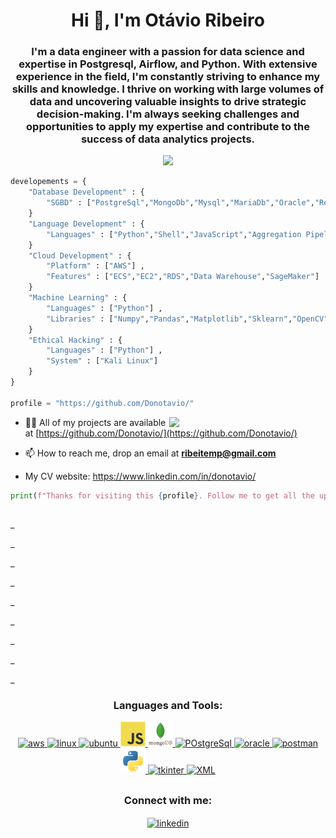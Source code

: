 <h1 align="center">Hi 👋, I'm Otávio Ribeiro</h1>
<h3 align="center">I'm a data engineer with a passion for data science and expertise in Postgresql, Airflow, and Python. With extensive experience in the field, I'm constantly striving to enhance my skills and knowledge. I thrive on working with large volumes of data and uncovering valuable insights to drive strategic decision-making. I'm always seeking challenges and opportunities to apply my expertise and contribute to the success of data analytics projects.</h3>
<p align="center">
    <img src="https://visitor-badge.laobi.icu/badge?page_id=donotavio" id="counter"/>
</p>

```python
developements = {
    "Database Development" : {
        "SGBD" : ["PostgreSql","MongoDb","Mysql","MariaDb","Oracle","RedShift"] 
    }
    "Language Development" : {
        "Languages" : ["Python","Shell","JavaScript","Aggregation Pipelines"]
    }
    "Cloud Development" : {
        "Platform" : ["AWS"] ,
        "Features" : ["ECS","EC2","RDS","Data Warehouse","SageMaker"]
    }
    "Machine Learning" : {
        "Languages" : ["Python"] ,
        "Libraries" : ["Numpy","Pandas","Matplotlib","Sklearn","OpenCV"]
    }
    "Ethical Hacking" : {
        "Languages" : ["Python"] ,
        "System" : ["Kali Linux"]
    }
}

profile = "https://github.com/Donotavio/"

```

<div align=right>
    <a href="https://github.com/anuraghazra/github-readme-stats">
      <img width=250 align="right" src="https://github-readme-stats.vercel.app/api/wakatime?username=Donotavio" />
    </a>
</div>

- 👨‍💻 All of my projects are available at
[https://github.com/Donotavio/](https://github.com/Donotavio/)

- 📫 How to reach me, drop an email at **<ribeitemp@gmail.com>**
- My CV website: <https://www.linkedin.com/in/donotavio/>

````python
print(f"Thanks for visiting this {profile}. Follow me to get all the updates about my repositories and my open source works.")
````

##
_

_

_

_

_

_

_

_

_

<h3 align="center">Languages and Tools:</h3>
<p align="center">
    <a href="https://aws.amazon.com/" target="_blank" title ="AWS"> <img
            src="https://cdn.jsdelivr.net/gh/devicons/devicon/icons/amazonwebservices/amazonwebservices-plain-wordmark.svg"
            alt="aws" width="40" height="40" /> </a>
    <a href="https://www.linux.org/" target="_blank" title ="Linux"> <img
            src="https://cdn.jsdelivr.net/gh/devicons/devicon/icons/linux/linux-original.svg"
            alt="linux" width="40" height="40" /> </a>
    <a href="https://ubuntu.com/" target="_blank" title ="Ubuntu"> <img
            src="https://cdn.jsdelivr.net/gh/devicons/devicon/icons/ubuntu/ubuntu-plain-wordmark.svg"
            alt="ubuntu" width="40" height="40" /> </a>
    <a href="https://developer.mozilla.org/en-US/docs/Web/JavaScript" target="_blank" title ="JavaScript"> <img
            src="https://raw.githubusercontent.com/devicons/devicon/master/icons/javascript/javascript-original.svg"
            alt="javascript" width="40" height="40" /> </a>
    <a href="https://www.mongodb.com/" target="_blank" title ="MongoDB"> <img
            src="https://raw.githubusercontent.com/devicons/devicon/master/icons/mongodb/mongodb-original-wordmark.svg"
            alt="mongodb" width="40" height="40" /> </a>
    <a href="https://www.postgresql.com/" target="_blank" title ="PostgreSql"> <img
            src="https://upload.wikimedia.org/wikipedia/commons/thumb/2/29/Postgresql_elephant.svg/1985px-Postgresql_elephant.svg.png"
            alt="POstgreSql" width="40" height="40" /> </a>
    <a href="https://www.oracle.com/" target="_blank" title ="Oracle"> <img
            src="https://www.pngall.com/wp-content/uploads/5/Oracle-Logo-Transparent-Images.png"
            alt="oracle" width="40" height="40" /> </a>
    <a href="https://postman.com" target="_blank" title ="Postman"> <img
            src="https://www.vectorlogo.zone/logos/getpostman/getpostman-icon.svg" alt="postman" width="40"
            height="40" /> </a>
    <a href="https://www.python.org" target="_blank" title ="Python"> <img
            src="https://raw.githubusercontent.com/devicons/devicon/master/icons/python/python-original.svg"
            alt="python" width="40" height="40" /> </a>
    <a href="https://wiki.python.org/moin/TkInter" target="_blank" title ="Tkinter"> <img
            src="https://i2.wp.com/iot4beginners.com/wp-content/uploads/2020/04/65dc5834-de21-4e2e-bd4d-5e0c3c6994dd.jpg?fit=375%2C422&ssl=1"
            alt="tkinter" width="40" height="40" /> </a>
    <a href="https://www.xml.com/" target="_blank" title ="XML"> <img
            src="https://cdn.iconscout.com/icon/free/png-512/xml-file-2330558-1950399.png"
            alt="XML" width="40" height="40" /> </a>

</p>

##

<h3 align="center">Connect with me:</h3>
<p align="center">
    <a href="https://www.linkedin.com/in/donotavio/" target="blank"><img align="center"
            src="https://cdn.iconscout.com/icon/free/png-64/linkedin-208-916919.png" alt="linkedin" height="40"
            width="40" /></a>
</p>